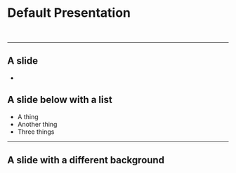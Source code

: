 # Default Presentation
<br/>

---

## A slide

-

## A slide below with a list
 - A thing
 - Another thing 
 - Three things

---
<!-- .slide: data-background="#555555" -->
## A slide with a different background

